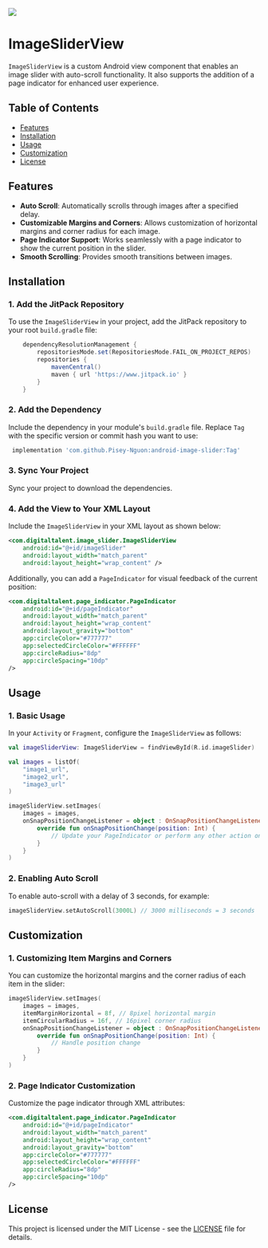[![](https://www.jitpack.io/v/Pisey-Nguon/android-image-slider.svg)](https://www.jitpack.io/#Pisey-Nguon/android-image-slider)
# ImageSliderView

`ImageSliderView` is a custom Android view component that enables an image slider with auto-scroll functionality. It also supports the addition of a page indicator for enhanced user experience.

## Table of Contents
- [Features](#features)
- [Installation](#installation)
- [Usage](#usage)
- [Customization](#customization)
- [License](#license)

## Features

- **Auto Scroll**: Automatically scrolls through images after a specified delay.
- **Customizable Margins and Corners**: Allows customization of horizontal margins and corner radius for each image.
- **Page Indicator Support**: Works seamlessly with a page indicator to show the current position in the slider.
- **Smooth Scrolling**: Provides smooth transitions between images.

## Installation

### 1. Add the JitPack Repository

To use the `ImageSliderView` in your project, add the JitPack repository to your root `build.gradle` file:

```setting.gradle
	dependencyResolutionManagement {
		repositoriesMode.set(RepositoriesMode.FAIL_ON_PROJECT_REPOS)
		repositories {
			mavenCentral()
			maven { url 'https://www.jitpack.io' }
		}
	}
```

### 2. Add the Dependency

Include the dependency in your module's `build.gradle` file. Replace `Tag` with the specific version or commit hash you want to use:

```groovy
 implementation 'com.github.Pisey-Nguon:android-image-slider:Tag'
```

### 3. Sync Your Project

Sync your project to download the dependencies.

### 4. Add the View to Your XML Layout

Include the `ImageSliderView` in your XML layout as shown below:

```xml
<com.digitaltalent.image_slider.ImageSliderView
    android:id="@+id/imageSlider"
    android:layout_width="match_parent"
    android:layout_height="wrap_content" />
```

Additionally, you can add a `PageIndicator` for visual feedback of the current position:

```xml
<com.digitaltalent.page_indicator.PageIndicator
    android:id="@+id/pageIndicator"
    android:layout_width="match_parent"
    android:layout_height="wrap_content"
    android:layout_gravity="bottom"
    app:circleColor="#777777"
    app:selectedCircleColor="#FFFFFF"
    app:circleRadius="8dp"
    app:circleSpacing="10dp"
/>
```

## Usage

### 1. Basic Usage

In your `Activity` or `Fragment`, configure the `ImageSliderView` as follows:

```kotlin
val imageSliderView: ImageSliderView = findViewById(R.id.imageSlider)

val images = listOf(
    "image1_url",
    "image2_url",
    "image3_url"
)

imageSliderView.setImages(
    images = images,
    onSnapPositionChangeListener = object : OnSnapPositionChangeListener {
        override fun onSnapPositionChange(position: Int) {
            // Update your PageIndicator or perform any other action on position change
        }
    }
)
```

### 2. Enabling Auto Scroll

To enable auto-scroll with a delay of 3 seconds, for example:

```kotlin
imageSliderView.setAutoScroll(3000L) // 3000 milliseconds = 3 seconds
```

## Customization

### 1. Customizing Item Margins and Corners

You can customize the horizontal margins and the corner radius of each item in the slider:

```kotlin
imageSliderView.setImages(
    images = images,
    itemMarginHorizontal = 8f, // 8pixel horizontal margin
    itemCircularRadius = 16f, // 16pixel corner radius
    onSnapPositionChangeListener = object : OnSnapPositionChangeListener {
        override fun onSnapPositionChange(position: Int) {
            // Handle position change
        }
    }
)
```

### 2. Page Indicator Customization

Customize the page indicator through XML attributes:

```xml
<com.digitaltalent.page_indicator.PageIndicator
    android:id="@+id/pageIndicator"
    android:layout_width="match_parent"
    android:layout_height="wrap_content"
    android:layout_gravity="bottom"
    app:circleColor="#777777"
    app:selectedCircleColor="#FFFFFF"
    app:circleRadius="8dp"
    app:circleSpacing="10dp"
/>
```

## License

This project is licensed under the MIT License - see the [LICENSE](LICENSE) file for details.
